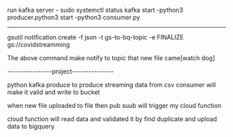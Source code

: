 run kafka server - sudo systemctl status kafka
start -python3 producer.python3
start -python3 consumer.py


---------
gsutil notification create -f json -t gs-to-bq-topic -e FINALIZE gs://covidstreamming

The above command make notify to topic that new file came[watch dog]

----------------project---------------

python kafka produce to produce streaming data from csv
consumer will make it valid and write to bucket

when new file uploaded to file then pub suub will trigger my cloud function

cloud function will read data and validated it by find duplicate and upload data to bigquery


